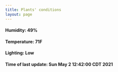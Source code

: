 ```yaml
---
title: Plants' conditions
layout: page
---
```



#### Humidity: 49%
#### Temperature: 71F
#### Lighting: Low
#### Time of last update: Sun May  2 12:42:00 CDT 2021
